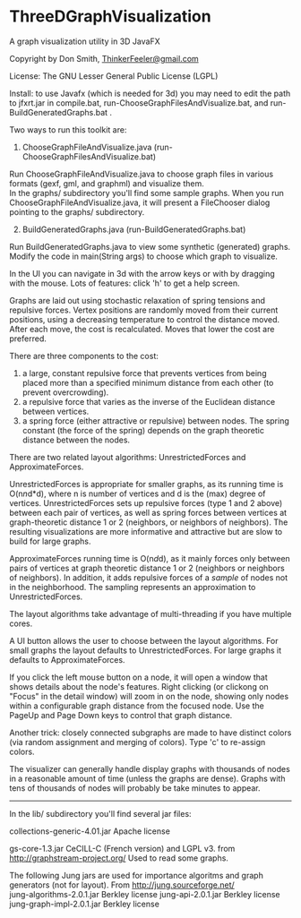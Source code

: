 # ThreeDGraphVisualization
A graph visualization utility in 3D JavaFX

Copyright by Don Smith, ThinkerFeeler@gmail.com

License:  The GNU Lesser General Public License (LGPL)


Install: to use Javafx (which is needed for 3d) you may need to edit the path to jfxrt.jar in compile.bat, run-ChooseGraphFilesAndVisualize.bat, and run-BuildGeneratedGraphs.bat .

Two ways to run this toolkit are:

1. ChooseGraphFileAndVisualize.java  (run-ChooseGraphFilesAndVisualize.bat)

  Run ChooseGraphFileAndVisualize.java to choose graph files in various formats (gexf, gml, and graphml) and visualize them.  
  In the graphs/ subdirectory you'll find some sample graphs.    When you run ChooseGraphFileAndVisualize.java, it will present a FileChooser dialog 
  pointing to the graphs/ subdirectory.


2.  BuildGeneratedGraphs.java  (run-BuildGeneratedGraphs.bat)

  Run BuildGeneratedGraphs.java to view some synthetic (generated) graphs. Modify the code in main(String args) to choose which graph to visualize.

 
 In the UI you can navigate in 3d with the arrow keys or with by dragging with the mouse.  Lots of features: click 'h' to get a help screen.

 Graphs are laid out using stochastic relaxation of spring tensions and repulsive forces.
 Vertex positions are randomly moved from their current positions, using a decreasing temperature to control the distance moved.
 After each move, the cost is recalculated. Moves that lower the cost are preferred.

 There are three components to the cost:
 1. a large, constant repulsive force that prevents vertices from being placed more than a specified minimum distance from each other
 (to prevent overcrowding).
 2. a repulsive force that varies as the inverse of the Euclidean distance between vertices.
 3. a spring force (either attractive or repulsive) between nodes. The spring constant (the force of the spring) depends on the graph
 theoretic distance between the nodes.

 There are two related layout algorithms: UnrestrictedForces and ApproximateForces.

 UnrestrictedForces is appropriate for smaller graphs, as its running time is O(n*n*d*d), where n is number of vertices and d is
 the (max) degree of vertices. UnrestrictedForces sets up repulsive forces (type 1 and 2 above) between each pair of vertices,
 as well as spring forces between vertices at graph-theoretic distance 1 or 2 (neighbors, or neighbors of neighbors).
  The resulting visualizations are more informative and attractive but are slow to build for large graphs.

 ApproximateForces running time is O(n*d*d), as it mainly forces only between pairs of vertices at graph theoretic distance 1 or 2
  (neighbors or neighbors of neighbors). In addition, it adds repulsive forces of a <em>sample</em> of nodes not in the neighborhood.
   The sampling represents an approximation to UnrestrictedForces.

 The layout algorithms take advantage of multi-threading if you have multiple cores.

 A UI button allows the user to choose between the layout algorithms.  For small graphs the layout defaults to UnrestrictedForces.
 For large graphs it defaults to ApproximateForces.

 If you click the left mouse button on a node, it will open a window that shows details about the node's features.  Right clicking 
(or clickong on "Focus" in the detail window) will zoom in on the node, showing only nodes within a configurable graph distance 
from the focused node.   Use the PageUp and Page Down keys to control that graph distance.

 Another trick:  closely connected subgraphs are made to have distinct colors (via random assignment and merging of colors). Type 
'c' to re-assign colors.


 The visualizer can generally handle display graphs with thousands of nodes in a reasonable amount of time (unless the graphs are dense).
 Graphs with tens of thousands of nodes will probably be take minutes to appear.

-------------------------------------------------------------------

In the lib/ subdirectory you'll find several jar files:

collections-generic-4.01.jar Apache license

gs-core-1.3.jar              CeCILL-C (French version) and LGPL v3.     from http://graphstream-project.org/      Used to read some graphs.

The following Jung jars are used for importance algoritms and graph generators (not for layout).    From http://jung.sourceforge.net/         
jung-algorithms-2.0.1.jar    Berkley license 
jung-api-2.0.1.jar           Berkley license
jung-graph-impl-2.0.1.jar    Berkley license


